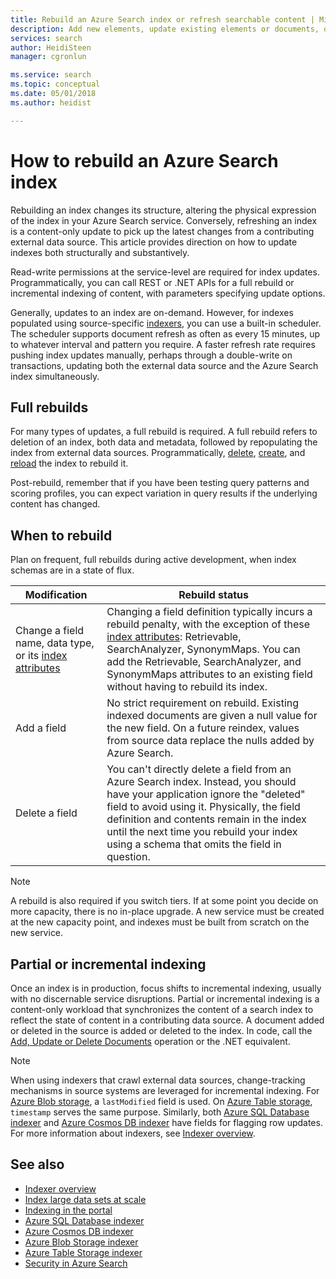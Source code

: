 ```yaml
---
title: Rebuild an Azure Search index or refresh searchable content | Microsoft Docs
description: Add new elements, update existing elements or documents, or delete obsolete documents in a full rebuild or partial incremental indexing to refresh an Azure Search index.
services: search
author: HeidiSteen
manager: cgronlun

ms.service: search
ms.topic: conceptual
ms.date: 05/01/2018
ms.author: heidist

---
```

# How to rebuild an Azure Search index

Rebuilding an index changes its structure, altering the physical expression of the index in your Azure Search service. Conversely, refreshing an index is a content-only update to pick up the latest changes from a contributing external data source. This article provides direction on how to update indexes both structurally and substantively.

Read-write permissions at the service-level are required for index updates. Programmatically, you can call REST or .NET APIs for a full rebuild or incremental indexing of content, with parameters specifying update options. 

Generally, updates to an index are on-demand. However, for indexes populated using source-specific [indexers](search-indexer-overview.md), you can use a built-in scheduler. The scheduler supports document refresh as often as every 15 minutes, up to whatever interval and pattern you require. A faster refresh rate requires pushing index updates manually, perhaps through a double-write on transactions, updating both the external data source and the Azure Search index simultaneously.

## Full rebuilds

For many types of updates, a full rebuild is required. A full rebuild refers to deletion of an index, both data and metadata, followed by repopulating the index from external data sources. Programmatically, [delete](https://docs.microsoft.com/rest/api/searchservice/delete-index), [create](https://docs.microsoft.com/rest/api/searchservice/create-index), and [reload](https://docs.microsoft.com/rest/api/searchservice/addupdate-or-delete-documents) the index to rebuild it. 

Post-rebuild, remember that if you have been testing query patterns and scoring profiles, you can expect variation in query results if the underlying content has changed.

## When to rebuild

Plan on frequent, full rebuilds during active development, when index schemas are in a state of flux.

| Modification | Rebuild status|
|--------------|---------------|
| Change a field name, data type, or its [index attributes](https://docs.microsoft.com/rest/api/searchservice/create-index) | Changing a field definition typically incurs a rebuild penalty, with the exception of these [index attributes](https://docs.microsoft.com/rest/api/searchservice/create-index): Retrievable, SearchAnalyzer, SynonymMaps. You can add the Retrievable, SearchAnalyzer, and SynonymMaps attributes to an existing field without having to rebuild its index.|
| Add a field | No strict requirement on rebuild. Existing indexed documents are given a null value for the new field. On a future reindex, values from source data replace the nulls added by Azure Search. |
| Delete a field | You can't directly delete a field from an Azure Search index. Instead, you should have your application ignore the "deleted" field to avoid using it. Physically, the field definition and contents remain in the index until the next time you rebuild your index using a schema that omits the field in question.|

> [!Note]
> A rebuild is also required if you switch tiers. If at some point you decide on more capacity, there is no in-place upgrade. A new service must be created at the new capacity point, and indexes must be built from scratch on the new service. 

## Partial or incremental indexing

Once an index is in production, focus shifts to incremental indexing, usually with no discernable service disruptions. Partial or incremental indexing is a content-only workload that synchronizes the content of a search index to reflect the state of content in a contributing data source. A document added or deleted in the source is added or deleted to the index. In code, call the [Add, Update or Delete Documents](https://docs.microsoft.com/rest/api/searchservice/addupdate-or-delete-documents) operation or the .NET equivalent.

> [!Note]
> When using indexers that crawl external data sources, change-tracking mechanisms in source systems are leveraged for incremental indexing. For [Azure Blob storage](search-howto-indexing-azure-blob-storage.md#incremental-indexing-and-deletion-detection), a `lastModified` field is used. On [Azure Table storage](search-howto-indexing-azure-tables.md#incremental-indexing-and-deletion-detection), `timestamp` serves the same purpose. Similarly, both [Azure SQL Database indexer](search-howto-connecting-azure-sql-database-to-azure-search-using-indexers.md#capture-new-changed-and-deleted-rows) and  [Azure Cosmos DB indexer](search-howto-index-cosmosdb.md#indexing-changed-documents) have fields for flagging row updates. For more information about indexers, see [Indexer overview](search-indexer-overview.md).


## See also

+ [Indexer overview](search-indexer-overview.md)
+ [Index large data sets at scale](search-howto-large-index.md)
+ [Indexing in the portal](search-import-data-portal.md)
+ [Azure SQL Database indexer](search-howto-connecting-azure-sql-database-to-azure-search-using-indexers.md)
+ [Azure Cosmos DB indexer](search-howto-index-cosmosdb.md)
+ [Azure Blob Storage indexer](search-howto-indexing-azure-blob-storage.md)
+ [Azure Table Storage indexer](search-howto-indexing-azure-tables.md)
+ [Security in Azure Search](search-security-overview.md)